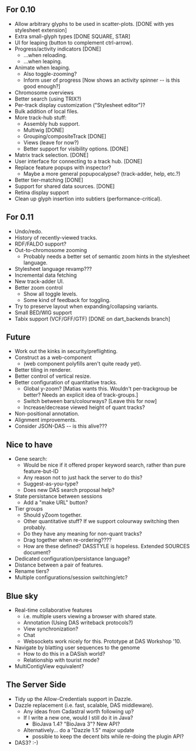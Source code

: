 For 0.10
--------
   
  - Allow arbitrary glyphs to be used in scatter-plots. [DONE with <SCATTER>yes</SCATTER> stylesheet extension]
  - Extra small-glyph types [DONE SQUARE, STAR]
  - UI for leaping (button to complement ctrl-arrow).
  - Progress/activity indicators [DONE]
    + ...when reloading.
    + ...when leaping.
  - Animate when leaping.
    + Also toggle-zooming?
    + Inform user of progress [Now shows an activity spinner -- is this good enough?]
  - Chromosome overviews
  - Better search (using TRIX?)
  - Per-track display customization ("Stylesheet editor")?
  - Bulk addition of local files.
  - More track-hub stuff:
    + Assembly hub support.
    + Multiwig [DONE]
    + Grouping/compositeTrack [DONE]
    + Views (leave for now?)
    + Better support for visibility options. [DONE]
  - Matrix track selection. [DONE]
  - User interface for connecting to a track hub. [DONE]
  - Replace feature popups with inspector?
     + Maybe a more general popupocalypse? (track-adder, help, etc.?)
  - Better tier-matching [DONE]
  - Support for shared data sources. [DONE]
  - Retina display support
  - Clean up glyph insertion into subtiers (performance-critical).

For 0.11
--------

  - Undo/redo.  
  - History of recently-viewed tracks.
  - RDF/FALDO support?
  - Out-to-chromosome zooming
    + Probably needs a better set of semantic zoom hints in the
      stylesheet language.
  - Stylesheet language revamp???  
  - Incremental data fetching
  - New track-adder UI.
  - Better zoom control
    + Show all toggle levels.
    + Some kind of feedback for toggling.
  - Try to preserve layout when expanding/collapsing variants.
  - Small BED/WIG support
  - Tabix support (VCF/GFF/GTF)  [DONE on dart_backends branch]

Future
-------------

 - Work out the kinks in security/preflighting.
 - Construct as a web-component
   + (web component polyfills aren't quite ready yet).
 - Better tiling in renderer.
 - Better control of vertical resize.
 - Better configuration of quantitative tracks.
     + Global y-zoom? [Matias wants this.  Wouldn't per-trackgroup be better?  Needs an explicit idea of track-groups.]
     + Switch between bars/colourways? [Leave this for now]
     + Increase/decrease viewed height of quant tracks?
 - Non-positional annotation.
 - Alignment improvements.
 - Consider JSON-DAS -- is this alive???

Nice to have
------------

 - Gene search:
     + Would be nice if it offered proper keyword search, rather than pure feature-but-ID
     + Any reason not to just hack the server to do this?
     + Suggest-as-you-type?
     + Does new DAS search proposal help?
 - State persistance between sessions
     + Add a "make URL" button?
 - Tier groups
     + Should yZoom together.
     + Other quantitative stuff?  If we support colourway switching then probably.
     + Do they have any meaning for non-quant tracks?
     + Drag together when re-ordering????
     + How are these defined?  DASSTYLE is hopeless.  Extended SOURCES document?
 - Dedicated configuration/persistance language?
 - Distance between a pair of features.
 - Rename tiers?
 - Multiple configurations/session switching/etc?

Blue sky
--------
    
 - Real-time collaborative features
    + i.e. multiple users viewing a browser with shared state.
    + Annotation (Using DAS writeback protocols?)
    + View synchronization?
    + Chat 
    + Websockets work nicely for this.  Prototype at DAS Workshop '10.
 - Navigate by blatting user sequences to the genome
    + How to do this in a DASish world?
    + Relationship with tourist mode?
 - MultiContigView equivalent?

The Server Side
---------------
 
 - Tidy up the Allow-Credentials support in Dazzle.
 - Dazzle replacement (i.e. fast, scalable, DAS middleware).
    + Any ideas from Cadastral worth following up?
    + If I write a new one, would I still do it in Java?
        * BioJava 1.4?  "BioJava 3"?  New API?
    + Alternatively... do a "Dazzle 1.5" major update
        * possible to keep the decent bits while re-doing the plugin API?
 - DAS3? :-)
